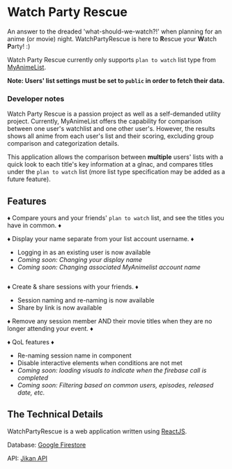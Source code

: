 # Watch Party Rescue 

An answer to the dreaded 'what-should-we-watch?!' when planning for an anime (or movie) night. WatchPartyRescue is here to **R**escue your **W**atch **P**arty! :)

Watch Party Rescue currently only supports `plan to watch` list type from [MyAnimeList](https://myanimelist.net/).

**Note: Users' list settings must be set to `public` in order to fetch their data.**

### Developer notes
Watch Party Rescue is a passion project as well as a self-demanded utility project. Currently, MyAnimeList offers the capability for comparison between one user's watchlist and one other user's. However, the results shows all anime from each user's list and their scoring, excluding group comparison and categorization details. 

This application allows the comparison between **multiple** users' lists with a quick look to each title's key information at a glnac, and compares titles under the `plan to watch` list (more list type specification may be added as a future feature). 

## Features

♦ Compare yours and your friends' `plan to watch` list, and see the titles you have in common. ♦
<gif>

♦ Display your name separate from your list account username. ♦
- Logging in as an existing user is now available
- *Coming soon: Changing your display name*
- *Coming soon: Changing associated MyAnimelist account name*
<image>

♦ Create & share sessions with your friends. ♦
- Session naming and re-naming is now available
- Share by link is now available
<gif>

♦ Remove any session member AND their movie titles when they are no longer attending your event. ♦
<gif>

♦ QoL features ♦
- Re-naming session name in component
- Disable interactive elements when conditions are not met 
- *Coming soon: loading visuals to indicate when the firebase call is completed*
- *Coming soon: Filtering based on common users, episodes, released date, etc.*

## The Technical Details

WatchPartyRescue is a web application written using [ReactJS](https://reactjs.org/).

Database: [Google Firestore](https://firebase.google.com/products/firestore)

API: [Jikan API](https://jikan.moe/)


